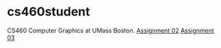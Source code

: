 # cs460student
CS460 Computer Graphics at UMass Boston.
<a href="https://ayahea.github.io/cs460student/02/index.html" title="A2">Assignment 02</a>
<a href=" https://ayahea.github.io/cs460student/">Assignment 03</a>
